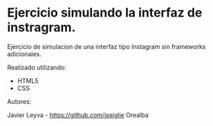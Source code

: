 # Ejercicio simulando la interfaz de instragram.

Ejercicio de simulacion de una interfaz tipo Instagram sin frameworks adicionales.

Realizado utilizando:
- HTML5
- CSS

Autores:

 Javier Leyva - https://github.com/jseiglie
 Orealba